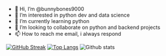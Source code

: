 - 👋 Hi, I’m @bunnybones9000
- 👀 I’m interested in python dev and data science
- 🌱 I’m currently learning python 
- 💞️ I’m looking to collaborate on python and backend projects
- 📫 How to reach me email, i always respond


[![GitHub Streak](http://github-readme-streak-stats.herokuapp.com?user=bunnybones9000&theme=darcula&hide_border=true)](https://git.io/streak-stats)
[![Top Langs](https://github-readme-stats.vercel.app/api/top-langs/?username=bunnybones9000&layout=compact&theme=vision-friendly-dark)](https://github.com/anuraghazra/github-readme-stats)
![Github stats](https://github-readme-stats.vercel.app/api?username=bunnybones9000&theme=highcontrast&show_icons=true&count_private=true)

<!---
bunnybones9000/bunnybones9000 is a ✨ special ✨ repository because its `README.md` (this file) appears on your GitHub profile.
You can click the Preview link to take a look at your changes.
--->
